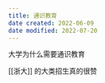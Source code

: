 ```yaml
---
title: 通识教育
date created: 2022-06-09
date modified: 2022-07-20
---
```


大学为什么需要通识教育

[[浙大]] 的大类招生真的很赞
